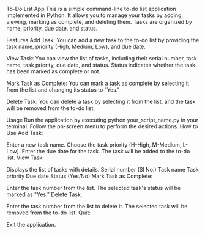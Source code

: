 To-Do List App
This is a simple command-line to-do list application implemented in Python. It allows you to manage your tasks by adding, viewing, marking as complete, and deleting them. Tasks are organized by name, priority, due date, and status.

Features
Add Task: You can add a new task to the to-do list by providing the task name, priority (High, Medium, Low), and due date.

View Task: You can view the list of tasks, including their serial number, task name, task priority, due date, and status. Status indicates whether the task has been marked as complete or not.

Mark Task as Complete: You can mark a task as complete by selecting it from the list and changing its status to "Yes."

Delete Task: You can delete a task by selecting it from the list, and the task will be removed from the to-do list.

Usage
Run the application by executing python your_script_name.py in your terminal.
Follow the on-screen menu to perform the desired actions.
How to Use
Add Task:

Enter a new task name.
Choose the task priority (H-High, M-Medium, L-Low).
Enter the due date for the task.
The task will be added to the to-do list.
View Task:

Displays the list of tasks with details.
Serial number (Sl No.)
Task name
Task priority
Due date
Status (Yes/No)
Mark Task as Complete:

Enter the task number from the list.
The selected task's status will be marked as "Yes."
Delete Task:

Enter the task number from the list to delete it.
The selected task will be removed from the to-do list.
Quit:

Exit the application.
